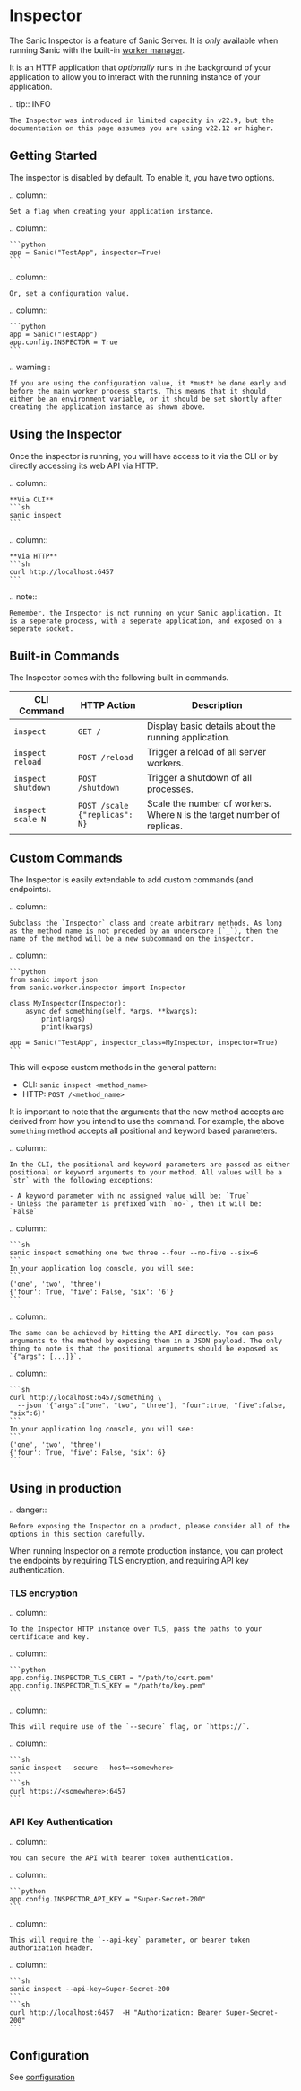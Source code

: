 # Inspector

The Sanic Inspector is a feature of Sanic Server. It is *only* available when running Sanic with the built-in [worker manager](./manager.md).

It is an HTTP application that *optionally* runs in the background of your application to allow you to interact with the running instance of your application.


.. tip:: INFO

    The Inspector was introduced in limited capacity in v22.9, but the documentation on this page assumes you are using v22.12 or higher.


## Getting Started

The inspector is disabled by default. To enable it, you have two options.

.. column::

    Set a flag when creating your application instance.

.. column::

    ```python
    app = Sanic("TestApp", inspector=True)
    ```


.. column::

    Or, set a configuration value.

.. column::

    ```python
    app = Sanic("TestApp")
    app.config.INSPECTOR = True
    ```



.. warning:: 

    If you are using the configuration value, it *must* be done early and before the main worker process starts. This means that it should either be an environment variable, or it should be set shortly after creating the application instance as shown above.



## Using the Inspector

Once the inspector is running, you will have access to it via the CLI or by directly accessing its web API via HTTP.

.. column::

    **Via CLI**
    ```sh
    sanic inspect
    ```

.. column::

    **Via HTTP**
    ```sh
    curl http://localhost:6457
    ```



.. note:: 

    Remember, the Inspector is not running on your Sanic application. It is a seperate process, with a seperate application, and exposed on a seperate socket.



## Built-in Commands

The Inspector comes with the following built-in commands. 

| CLI Command        | HTTP Action                        | Description                                                              |
|--------------------|------------------------------------|--------------------------------------------------------------------------|
| `inspect`          | `GET /`                            | Display basic details about the running application.                     |
| `inspect reload`   | `POST /reload`                     | Trigger a reload of all server workers.                                  |
| `inspect shutdown` | `POST /shutdown`                   | Trigger a shutdown of all processes.                                     |
| `inspect scale N`  | `POST /scale`<br>`{"replicas": N}` | Scale the number of workers. Where `N` is the target number of replicas. |

## Custom Commands

The Inspector is easily extendable to add custom commands (and endpoints).

.. column::

    Subclass the `Inspector` class and create arbitrary methods. As long as the method name is not preceded by an underscore (`_`), then the name of the method will be a new subcommand on the inspector.

.. column::

    ```python
    from sanic import json
    from sanic.worker.inspector import Inspector

    class MyInspector(Inspector):
        async def something(self, *args, **kwargs):
            print(args)
            print(kwargs)

    app = Sanic("TestApp", inspector_class=MyInspector, inspector=True)
    ```

This will expose custom methods in the general pattern:

- CLI: `sanic inspect <method_name>`
- HTTP: `POST /<method_name>`

It is important to note that the arguments that the new method accepts are derived from how you intend to use the command. For example, the above `something` method accepts all positional and keyword based parameters.

.. column::

    In the CLI, the positional and keyword parameters are passed as either positional or keyword arguments to your method. All values will be a `str` with the following exceptions:

    - A keyword parameter with no assigned value will be: `True`
    - Unless the parameter is prefixed with `no-`, then it will be: `False`

.. column::

    ```sh
    sanic inspect something one two three --four --no-five --six=6
    ```
    In your application log console, you will see:
    ```
    ('one', 'two', 'three')
    {'four': True, 'five': False, 'six': '6'}
    ```


.. column::

    The same can be achieved by hitting the API directly. You can pass arguments to the method by exposing them in a JSON payload. The only thing to note is that the positional arguments should be exposed as `{"args": [...]}`.

.. column::

    ```sh
    curl http://localhost:6457/something \
      --json '{"args":["one", "two", "three"], "four":true, "five":false, "six":6}'
    ```
    In your application log console, you will see:
    ```
    ('one', 'two', 'three')
    {'four': True, 'five': False, 'six': 6}
    ```


## Using in production


.. danger:: 

    Before exposing the Inspector on a product, please consider all of the options in this section carefully.


When running Inspector on a remote production instance, you can protect the endpoints by requiring TLS encryption, and requiring API key authentication.

### TLS encryption

.. column::

    To the Inspector HTTP instance over TLS, pass the paths to your certificate and key.

.. column::

    ```python
    app.config.INSPECTOR_TLS_CERT = "/path/to/cert.pem"
    app.config.INSPECTOR_TLS_KEY = "/path/to/key.pem"
    ```


.. column::

    This will require use of the `--secure` flag, or `https://`.

.. column::

    ```sh
    sanic inspect --secure --host=<somewhere>
    ```
    ```sh
    curl https://<somewhere>:6457
    ```

### API Key Authentication

.. column::

    You can secure the API with bearer token authentication.

.. column::

    ```python
    app.config.INSPECTOR_API_KEY = "Super-Secret-200"
    ```


.. column::

    This will require the `--api-key` parameter, or bearer token authorization header.

.. column::

    ```sh
    sanic inspect --api-key=Super-Secret-200
    ```
    ```sh
    curl http://localhost:6457  -H "Authorization: Bearer Super-Secret-200"
    ```

## Configuration

See [configuration](./configuration.md)
